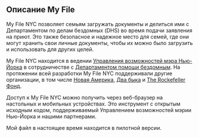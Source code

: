 ## Описание My File

My File NYC позволяет семьям загружать документы и делиться ими с Департаментом по делам бездомных (DHS) во время подачи заявления на приют. Это также безопасное и надежное место для семей, где они могут хранить свои личные документы, чтобы их можно было загрузить и использовать для других целей.

My File NYC находится в ведении [Управления возможностей мэра Нью-Йорка](https://www1.nyc.gov/site/opportunity/index.page) в сотрудничестве с [Департаментом помощи бездомным](https://www1.nyc.gov/site/dhs/index.page). На протяжении всей разработки My File NYC поддерживали другие организации, в том числе [Новая Америка](https://www.newamerica.org/), [Два быка](https://www.twobulls.com/) и [The Rockefeller Фонд](https://www.rockefellerfoundation.org/).

Доступ к My File NYC можно получить через веб-браузер на настольных и мобильных устройствах. Это инструмент с открытым исходным кодом, поддерживаемый Управлением возможностей мэрии Нью-Йорка и нашими партнерами.

Мой файл в настоящее время находится в пилотной версии.
